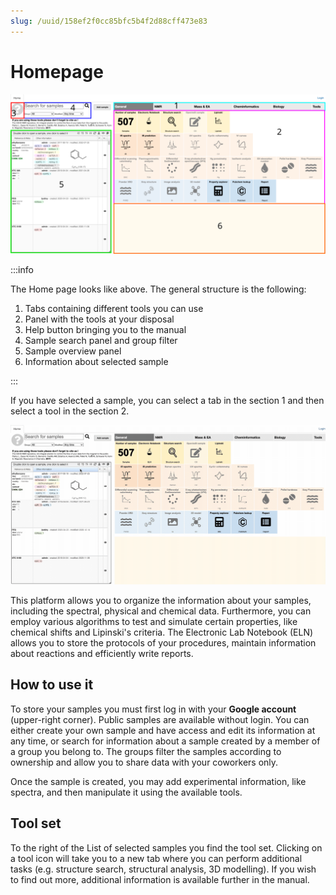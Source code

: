 ```yaml
---
slug: /uuid/158ef2f0cc85bfc5b4f2d88cff473e83
---
```


# Homepage

![add overview](homepage.svg)

:::info

The Home page looks like above. The general structure is the following:

1.  Tabs containing different tools you can use
2.  Panel with the tools at your disposal
3.  Help button bringing you to the manual
4.  Sample search panel and group filter
5.  Sample overview panel
6.  Information about selected sample

:::

If you have selected a sample, you can select a tab in the section 1 and then select a tool in the section 2.

![overview](overview_tabs.gif)

This platform allows you to organize the information about your samples, including the spectral, physical and chemical data. Furthermore, you can employ various algorithms to test and simulate certain properties, like chemical shifts and Lipinski's criteria. The Electronic Lab Notebook (ELN) allows you to store the protocols of your procedures, maintain information about reactions and efficiently write reports.

## How to use it

To store your samples you must first log in with your **Google account** \(upper-right corner\). Public samples are available without login.
You can either create your own sample and have access and edit its information at any time, or search for information about a sample created by a member of a group you belong to. The groups filter the samples according to ownership and allow you to share data with your coworkers only.

Once the sample is created, you may add experimental information, like spectra, and then manipulate it using the available tools.

## Tool set

To the right of the List of selected samples you find the tool set. Clicking on a tool icon will take you to a new tab where you can perform additional tasks (e.g. structure search, structural analysis, 3D modelling). If you wish to find out more, additional information is available further in the manual.
